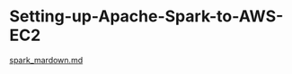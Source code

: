 # Setting-up-Apache-Spark-to-AWS-EC2

[spark_mardown.md](https://github.com/sedaatalay/Setting-up-Apache-Spark-to-AWS-EC2/files/8149469/spark_mardown.md)
